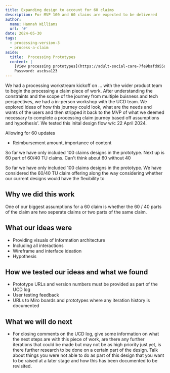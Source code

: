 ```yaml
---
title: Expanding design to account for 60 claims
description: For MVP 100 and 60 claims are expected to be delivered
author:
  name: Hannah Williams
  url: '#'
date: 2024-05-30
tags:
  - processing-version-3
  - process-a-claim
aside:
  title:  Processing Prototypes
  content: |
    [View processing prototypes](https://adult-social-care-7fe9bafd955a.herokuapp.com/version-index?area=Processing) 
    Password: ascbsa123
---
```


We had a processing workstream kickoff on ... with the wider product team to begin the processing a claim piece of work. After understanding the constraints and the scope of the journey from multiple buisness and tech perspectives, we had a in-person workshop with the UCD team. We explored ideas of how this journey could look, what are the needs and wants of the users and then stripped it back to the MVP of what we deemed necessary to complete a processing claim journey based off assumptions and hypothesis'. We tested this inital design flow w/c 22 April 2024.




Allowing for 60 updates
- Reimbursement amount, importance of content 


So far we have only included 100 claims designs in the prototype. Next up is 60 part of 60/40 TU claims. Can't think about 60 without 40 

So far we have only included 100 claims designs in the prototype. We have considered the 60/40 TU claim offering along the way considering whether our current designs would have the flexibility to 

## Why we did this work

One of our biggest assumptions for a 60 claim is whether the 60 / 40 parts of the claim are two seperate claims or two parts of the same claim.

## What our ideas were
- Providing visuals of Information architecture
- Including all interactions
- Wireframe and interface ideation
- Hypothesis

## How we tested our ideas and what we found

- Prototype URLs and version numbers must be provided as part of the UCD log
- User testing feedback
- URLs to Miro boards and prototypes where any iteration history is documented

## What we will do next
- For closing comments on the UCD log, give some information on what the next steps are with this piece of work, are there any further iterations that could be made but may not be as high priority just yet, is there further research to be done on a certain part of the design. Talk about things you were not able to do as part of this design that you want to be raised at a later stage and how this has been documented to be revisited.



